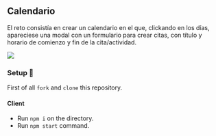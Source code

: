 ## Calendario

El reto consistía en crear un calendario en el que, clickando en los días, apareciese una modal con un formulario para crear citas, con título y horario de comienzo y fin de la cita/actividad. 



<img src="https://res.cloudinary.com/loretoavoces/image/upload/v1611597279/fotos-navidad/Captura_de_pantalla_de_2021-01-25_18-40-52_jku2j4.png"></img>


### Setup :rocket:

First of all `fork` and `clone` this repository.

#### Client
- Run `npm i` on the directory.
- Run `npm start` command. 
